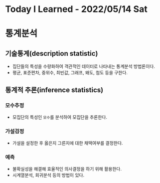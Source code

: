 # Today I Learned - 2022/05/14 Sat

# 통계분석

## 기술통계(description statistic)
- 집단들의 특성을 수량화하여 객관적인 데이터로 나타내는 통계분석 방법론이다.
- 평균, 표준편차, 중위수, 최빈값, 그래프, 왜도, 첨도 등을 구한다.

## 통계적 추론(inference statistics)
### 모수추정
- 모집단의 특성인 `모수`를 분석하여 모집단을 추론한다.

### 가설검정
- 가설을 설정한 후 옳은지 그른지에 대한 채택여부를 결정한다.

### 예측
- 불확실성을 해결해 효율적인 의사결정을 하기 위해 활용한다.
- 시계열분석, 회귀분석 등의 방법이 있다.

